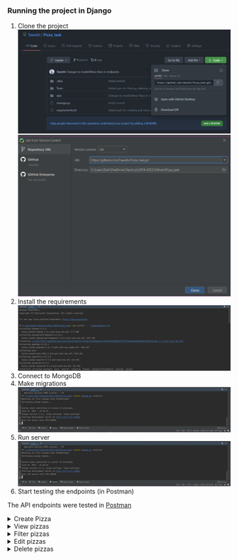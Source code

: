 ### Running the project in Django

1. Clone the project
   ![img.png](doc_images/clone.png)
   ![img_1.png](doc_images/clone2.png)
2. Install the requirements
   ![img_2.png](requirements.png)
3. Connect to MongoDB<br>
4. Make migrations
   ![img_3.png](doc_images/run.png)
5. Run server
   ![img_5.png](doc_images/run.png)
6. Start testing the endpoints (in Postman)

The API endpoints were tested in [Postman](https://www.getpostman.com/collections/c05ea3bf772c24c1eecb)
<details>
<summary>Create Pizza</summary>

#### Introduction :

API endpoint for creating a pizza.

#### Endpoint :

```POST``` <a href = "http://127.0.0.1:8000/create_pizza/">create_pizza/</a>

#### Request :

| Key   |  Datatype |Description   |
| ------------ | ------------ | ------------ |
| type | string | Required, Valid(R,S) |
| size | string | Required |
| toppings | string | Required |

#### Sample request body:

```json
type:S
size: small
toppings: onions tomatoes things
```

#### Errors :

* ```Serializer error```  : Check the input provided for corrections

#### Example responses :

![img_2.png](doc_images/img_2.png)
<center><i>Serializer error</i></center>

![img_1.png](doc_images/img_1.png)
<center><i>Pizza created</i></center>
</details>

<details>
<summary>View pizzas</summary>

#### Introduction :

API endpoint for viewing pizzas.

#### Endpoint :

```GET``` <a href = "http://127.0.0.1:8000/view_pizza/">view_pizza/</a>

#### Request :

No request body needed.

#### Example responses :

![img_3.png](doc_images/img_3.png)
<center><i>Pizzas viewed</i></center>
</details>

<details>
<summary>Filter pizzas</summary>

#### Introduction :

API endpoint for filtering pizzas.

#### Endpoint :

```POST``` <a href = "http://127.0.0.1:8000/filter_pizza/">filter_pizza/</a>

#### Request :

| Key   |  Datatype |Description   |
| ------------ | ------------ | ------------ |
| type | string | Required, Valid(R,S) |
| size | string | Required |

#### Sample request body:

```json
type:S
size: small
```

#### Errors :

* ```Serializer error```  : Check the input provided for corrections

#### Example responses :

![img_5.png](doc_images/img_5.png)
<center><i>Serializer error</i></center>

![img_4.png](doc_images/img_4.png)
<center><i>Pizzas filtered</i></center>
</details>

<details>
<summary>Edit pizzas</summary>

#### Introduction :

API endpoint for editing a pizza.

#### Endpoint :

```PUT``` <a href = "http://127.0.0.1:8000/edit_pizza/">edit_pizza/</a>

#### Request :

| Key   |  Datatype |Description   |
| ------------ | ------------ | ------------ |
| id | int | Required, Valid |
| size | string | Required, None allowed |
| toppings | string | Required, None allowed |

#### Sample request body:

```json
id:1
size: medium
type:
```

#### Errors :

* ```Key-value error```  : Check the input provided for corrections

#### Example responses :

![img_6.png](doc_images/img_6.png)
<center><i>Key-value error</i></center>

![img_7.png](doc_images/img_7.png)
<center><i>Pizza edited</i></center>
</details>

<details>
<summary>Delete pizzas</summary>

#### Introduction :

API endpoint for deleting a pizza.

#### Endpoint :

```DELETE``` <a href = "http://127.0.0.1:8000/delete_pizza/">delete_pizza/</a>

#### Request :

| Key   |  Datatype |Description   |
| ------------ | ------------ | ------------ |
| id | int | Required, Valid |

#### Sample request body:

```json
id : 1
```

#### Errors :

* ```Key-value error```  : Check the input provided for corrections

#### Example responses :

![img_9.png](doc_images/img_9.png)
<center><i>Key-value error</i></center>

![img_10.png](doc_images/img_10.png)
<center><i>Pizza deleted</i></center>
</details>